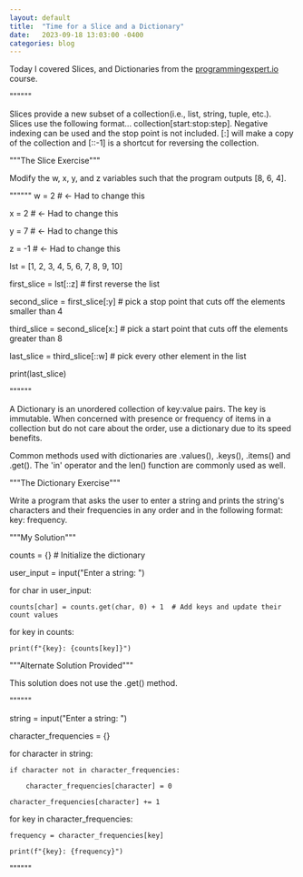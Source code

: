 ```yaml
---
layout: default
title:  "Time for a Slice and a Dictionary"
date:   2023-09-18 13:03:00 -0400
categories: blog
---
```

Today I covered Slices, and Dictionaries from the [programmingexpert.io][course-site] course. 

""""""

Slices provide a new subset of a collection(i.e., list, string, tuple, etc.). Slices use the following format... 
collection[start:stop:step]. Negative indexing can be used and the stop point is not included. [:] will make a copy of the collection and [::-1] is a shortcut for reversing the collection.

"""The Slice Exercise"""

Modify the w, x, y, and z variables such that the program outputs [8, 6, 4].

""""""
w = 2  # <- Had to change this

x = 2 # <- Had to change this

y = 7  # <- Had to change this

z = -1  # <- Had to change this

lst = [1, 2, 3, 4, 5, 6, 7, 8, 9, 10]

first_slice = lst[::z]  # first reverse the list

second_slice = first_slice[:y]  # pick a stop point that cuts off the elements smaller than 4

third_slice = second_slice[x:]  # pick a start point that cuts off the elements greater than 8

last_slice = third_slice[::w]  # pick every other element in the list

print(last_slice)

""""""

A Dictionary is an unordered collection of key:value pairs. The key is immutable. When concerned with presence or frequency of items in a collection but do not care about the order, use a dictionary due to its speed benefits. 

Common methods used with dictionaries are .values(), .keys(), .items() and .get(). The 'in' operator and the len() function are commonly used as well.

"""The Dictionary Exercise"""

Write a program that asks the user to enter a string and prints the string's characters and their frequencies in any order and in the following format: key: frequency.

"""My Solution"""

counts = {}  # Initialize the dictionary

user_input = input("Enter a string: ")

for char in user_input:

    counts[char] = counts.get(char, 0) + 1  # Add keys and update their count values

for key in counts:

    print(f"{key}: {counts[key]}")

"""Alternate Solution Provided"""

This solution does not use the .get() method.

""""""

string = input("Enter a string: ")

character_frequencies = {}

for character in string:

    if character not in character_frequencies:

        character_frequencies[character] = 0

    character_frequencies[character] += 1

for key in character_frequencies:

    frequency = character_frequencies[key]

    print(f"{key}: {frequency}")

""""""

[course-site]: https://www.programmingexpert.io/index
